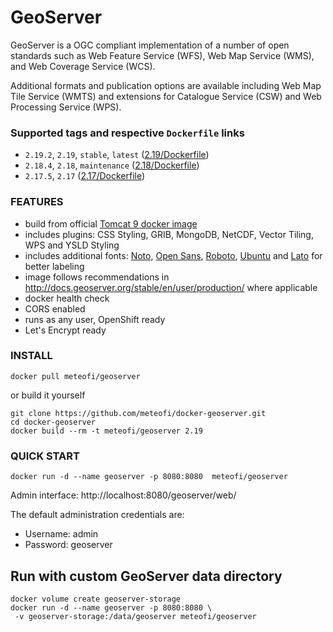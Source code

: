 # GeoServer
GeoServer is a OGC compliant implementation of a number of open standards such as Web Feature Service (WFS), Web Map Service (WMS), and Web Coverage Service (WCS).

Additional formats and publication options are available including Web Map Tile Service (WMTS) and extensions for Catalogue Service (CSW) and Web Processing Service (WPS).

### Supported tags and respective **`Dockerfile`** links
* `2.19.2`, `2.19`, `stable`, `latest` ([2.19/Dockerfile](https://github.com/meteofi/docker-geoserver/blob/master/2.19/Dockerfile))
* `2.18.4`, `2.18`, `maintenance` ([2.18/Dockerfile](https://github.com/meteofi/docker-geoserver/blob/master/2.18/Dockerfile))
* `2.17.5`, `2.17` ([2.17/Dockerfile](https://github.com/meteofi/docker-geoserver/blob/master/2.17/Dockerfile))

### FEATURES
* build from official [Tomcat 9 docker image](https://hub.docker.com/_/tomcat)
* includes plugins: CSS Styling, GRIB, MongoDB, NetCDF, Vector Tiling, WPS and YSLD Styling 
* includes additional fonts: [Noto](https://www.google.com/get/noto/), [Open Sans](https://fonts.google.com/specimen/Open+Sans), [Roboto](https://fonts.google.com/specimen/Roboto), [Ubuntu](https://fonts.google.com/specimen/Ubuntu) and [Lato](https://fonts.google.com/specimen/Lato) for better labeling
* image follows recommendations in http://docs.geoserver.org/stable/en/user/production/ where applicable
* docker health check
* CORS enabled
* runs as any user, OpenShift ready
* Let's Encrypt ready

### INSTALL
```
docker pull meteofi/geoserver
```

or build it yourself
```
git clone https://github.com/meteofi/docker-geoserver.git
cd docker-geoserver
docker build --rm -t meteofi/geoserver 2.19
```

### QUICK START
```
docker run -d --name geoserver -p 8080:8080  meteofi/geoserver
```
Admin interface: http://localhost:8080/geoserver/web/

The default administration credentials are:
* Username: admin
* Password: geoserver

## Run with custom GeoServer data directory
```
docker volume create geoserver-storage
docker run -d --name geoserver -p 8080:8080 \
 -v geoserver-storage:/data/geoserver meteofi/geoserver
```

